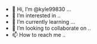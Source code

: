 - 👋 Hi, I’m @kyle99830 ...
- 👀 I’m interested in ..
- 🌱 I’m currently learning ...
- 💞️ I’m looking to collaborate on ..
- 📫 How to reach me ..

<!---
kyle9983/kyle9983 is a ✨ special ✨ repository because its `README.md` (this file) appears on your GitHub profile.
You can click the Preview link to take a look at your changes.
--->
